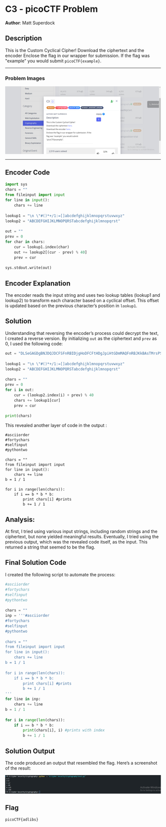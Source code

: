# C3 - picoCTF Problem

**Author**: Matt Superdock

## Description
This is the Custom Cyclical Cipher!
Download the ciphertext and the encoder
Enclose the flag in our wrapper for submission. If the flag was "example" you would submit `picoCTF{example}`.

---

### Problem Images
![Problem Image 1](c3.png)

---

## Encoder Code

```python
import sys
chars = ""
from fileinput import input
for line in input():
    chars += line

lookup1 = "\n \"#()*+/1:=[]abcdefghijklmnopqrstuvwxyz"
lookup2 = "ABCDEFGHIJKLMNOPQRSTabcdefghijklmnopqrst"

out = ""
prev = 0
for char in chars:
    cur = lookup1.index(char)
    out += lookup2[(cur - prev) % 40]
    prev = cur

sys.stdout.write(out)
```

## Encoder Explanation

The encoder reads the input string and uses two lookup tables (lookup1 and lookup2) to transform each character based on a cyclical offset. This offset is updated based on the previous character’s position in `lookup1`.

## Solution
Understanding that reversing the encoder’s process could decrypt the text, I created a reverse version. By initializing `out` as the ciphertext and `prev` as 0, I used the following code:

```python
out = "DLSeGAGDgBNJDQJDCFSFnRBIDjgHoDFCFtHDgJpiHtGDmMAQFnRBJKkBAsTMrsPSDDnEFCFtIbEDtDCIbFCFtHTJDKerFldbFObFCFtLBFkBAAAPFnRBJGEkerFlcPgKkImHnIlATJDKbTbFOkdNnsgbnJRMFnRBNAFkBAAAbrcbTKAkOgFpOgFpOpkBAAAAAAAiClFGIPFnRBaKliCgClFGtIBAAAAAAAOgGEkImHnIl"

lookup1 = "\n \"#()*+/1:=[]abcdefghijklmnopqrstuvwxyz"
lookup2 = "ABCDEFGHIJKLMNOPQRSTabcdefghijklmnopqrst"

chars = ""
prev = 0 
for i in out:
    cur = (lookup2.index(i) + prev) % 40
    chars += lookup1[cur]
    prev = cur

print(chars)
```

This revealed another layer of code in the output : 
```Output1
#asciiorder
#fortychars
#selfinput
#pythontwo

chars = ""
from fileinput import input
for line in input():
    chars += line
b = 1 / 1

for i in range(len(chars)):
    if i == b * b * b:
        print chars[i] #prints
        b += 1 / 1
```
## Analysis:
At first, I tried using various input strings, including random strings and the ciphertext, but none yielded meaningful results. Eventually, I tried using the previous output, which was the revealed code itself, as the input. This returned a string that seemed to be the flag.

## Final Solution Code
I created the following script to automate the process:

```python
#asciiorder
#fortychars
#selfinput
#pythontwo

chars = ""
inp = '''#asciiorder
#fortychars
#selfinput
#pythontwo

chars = ""
from fileinput import input
for line in input():
    chars += line
b = 1 / 1

for i in range(len(chars)):
    if i == b * b * b:
        print chars[i] #prints
        b += 1 / 1
'''
for line in inp:
    chars += line
b = 1 / 1

for i in range(len(chars)):
    if i == b * b * b:
        print(chars[i], i) #prints with index
        b += 1 / 1
```

## Solution Output
The code produced an output that resembled the flag. Here’s a screenshot of the result:

![Solve](solve.png)

## Flag
```flag
picoCTF{adlibs}
```
